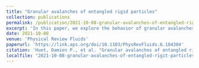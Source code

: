 ```yaml
---
title: "Granular avalanches of entangled rigid particles"
collection: publications
permalink: /publication/2021-10-08-granular-avalanches-of-entangled-rigid-particles
excerpt: 'In this paper, we explore the behavior of granular avalanches of nonconvex cross-shaped particles as a step forward in the modeling of entangled granular media. We conduct experiments and simulations of a dam break setup and report several flow regimes such as the top-driven collapse and the intermittent regime, in which the granular column sometimes remains stable and the flow outcome is determined by the random initial microstructure.'
date: 2021-10-08
venue: 'Physical Review Fluids'
paperurl: 'https://link.aps.org/doi/10.1103/PhysRevFluids.6.104304'
citation: 'Huet, Damien P., et al. "Granular avalanches of entangled rigid particles." <i>Physical Review Fluids</i> 6.10 (2021): 104304.'
localfile: "2021-10-08-granular-avalanches-of-entangled-rigit-particles.pdf"
---
```

